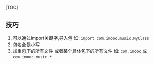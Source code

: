 [TOC]

## 技巧
1. 可以通过import关键字,导入包
如: `import com.imooc.music.MyClass`
2. 包名全是小写
3. 加重包下的所有文件 或者某个具体包下的所有文件
如: `com.imooc` 或 `com.imooc.music.*`